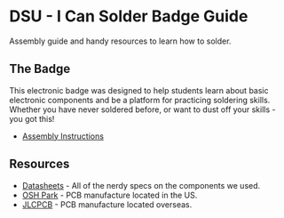 # DSU - I Can Solder Badge Guide
Assembly guide and handy resources to learn how to solder.

## The Badge
This electronic badge was designed to help students learn about basic electronic components and be a platform for practicing soldering skills. Whether you have never soldered before, or want to dust off your skills - you got this!

* [Assembly Instructions]()

## Resources
* [Datasheets]() - All of the nerdy specs on the components we used.
* [OSH Park](https://oshpark.com) -  PCB manufacture located in the US.
* [JLCPCB](https://jlcpcb.com) - PCB manufacture located overseas.